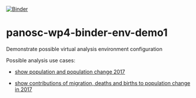 [![Binder](https://mybinder.org/badge_logo.svg)](https://mybinder.org/v2/gh/fangohr/panosc-wp4-binder-env-demo1/master)

# panosc-wp4-binder-env-demo1
Demonstrate possible virtual analysis environment configuration

Possible analysis use cases:

- [show population and population change 2017](https://mybinder.org/v2/gh/fangohr/panosc-wp4-binder-env-demo1/master?filepath=template-analysis-population.ipynb)

- [show contributions of migration, deaths and births to population change in 2017](https://mybinder.org/v2/gh/fangohr/panosc-wp4-binder-env-demo1/master?filepath=template-analysis-migration.ipynb)
